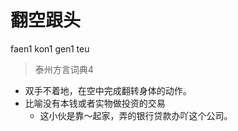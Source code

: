 # 翻空跟头
faen1 kon1 gen1 teu
> 泰州方言词典4
- 双手不着地，在空中完成翻转身体的动作。
- 比喻没有本钱或者实物做投资的交易
  - 这小伙是靠～起家，弄的银行贷款办吖这个公司。
